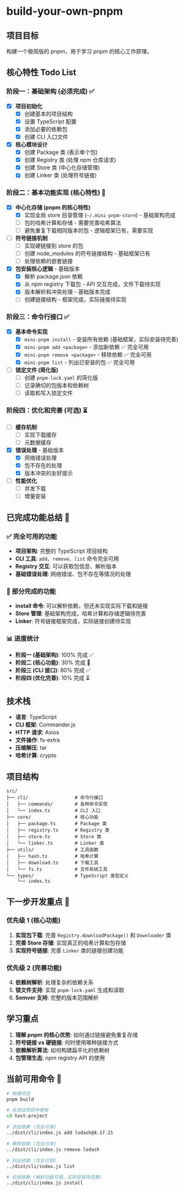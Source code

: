 # build-your-own-pnpm

## 项目目标
构建一个极简版的 pnpm，用于学习 pnpm 的核心工作原理。

## 核心特性 Todo List

### 阶段一：基础架构 (必须完成) ✅
- [x] **项目初始化**
  - [x] 创建基本的项目结构
  - [x] 设置 TypeScript 配置
  - [x] 添加必要的依赖包
  - [x] 创建 CLI 入口文件

- [x] **核心模块设计**
  - [x] 创建 Package 类 (表示单个包)
  - [x] 创建 Registry 类 (处理 npm 仓库请求)
  - [x] 创建 Store 类 (中心化存储管理)
  - [x] 创建 Linker 类 (处理符号链接)

### 阶段二：基本功能实现 (核心特性) 🚧
- [x] **中心化存储 (pnpm 的核心特性)**
  - [x] 实现全局 store 目录管理 (`~/.mini-pnpm-store`) - 基础架构完成
  - [ ] 包的哈希计算和存储 - 需要完善哈希算法
  - [ ] 避免重复下载相同版本的包 - 逻辑框架已有，需要实现

- [ ] **符号链接机制**
  - [ ] 实现硬链接到 store 的包
  - [ ] 创建 node_modules 的符号链接结构 - 基础框架已有
  - [ ] 处理依赖的嵌套链接

- [x] **包安装核心逻辑** - 基础版本
  - [x] 解析 package.json 依赖
  - [x] 从 npm registry 下载包 - API 交互完成，文件下载待实现
  - [x] 版本解析和冲突处理 - 基础版本完成
  - [ ] 创建链接结构 - 框架完成，实际链接待实现

### 阶段三：命令行接口 ✅
- [x] **基本命令实现**
  - [x] `mini-pnpm install` - 安装所有依赖 (基础框架，实际安装待完善)
  - [x] `mini-pnpm add <package>` - 添加新依赖 ✅ 完全可用
  - [x] `mini-pnpm remove <package>` - 移除依赖 ✅ 完全可用
  - [x] `mini-pnpm list` - 列出已安装的包 ✅ 完全可用

- [ ] **锁定文件 (简化版)**
  - [ ] 创建 `pnpm-lock.yaml` 的简化版
  - [ ] 记录确切的包版本和依赖树
  - [ ] 读取和写入锁定文件

### 阶段四：优化和完善 (可选) ⏳
- [ ] **缓存机制**
  - [ ] 实现下载缓存
  - [ ] 元数据缓存

- [x] **错误处理** - 基础版本
  - [x] 网络错误处理
  - [x] 包不存在的处理
  - [x] 版本冲突的友好提示

- [ ] **性能优化**
  - [ ] 并发下载
  - [ ] 增量安装

## 已完成功能总结 🎉

### ✅ 完全可用的功能
- **项目架构**: 完整的 TypeScript 项目结构
- **CLI 工具**: `add`、`remove`、`list` 命令完全可用
- **Registry 交互**: 可以获取包信息、解析版本
- **基础错误处理**: 网络错误、包不存在等情况的处理

### 🚧 部分完成的功能
- **install 命令**: 可以解析依赖，但还未实现实际下载和链接
- **Store 管理**: 基础架构完成，哈希计算和存储逻辑待完善
- **Linker**: 符号链接框架完成，实际链接创建待实现

### 📊 进度统计
- **阶段一 (基础架构)**: 100% 完成 ✅
- **阶段二 (核心功能)**: 30% 完成 🚧
- **阶段三 (CLI 接口)**: 80% 完成 ✅
- **阶段四 (优化完善)**: 10% 完成 ⏳

## 技术栈
- **语言**: TypeScript
- **CLI 框架**: Commander.js
- **HTTP 请求**: Axios
- **文件操作**: fs-extra
- **压缩解压**: tar
- **哈希计算**: crypto

## 项目结构
```
src/
├── cli/                 # 命令行接口
│   ├── commands/        # 各种命令实现
│   └── index.ts         # CLI 入口
├── core/                # 核心功能
│   ├── package.ts       # Package 类
│   ├── registry.ts      # Registry 类
│   ├── store.ts         # Store 类
│   └── linker.ts        # Linker 类
├── utils/               # 工具函数
│   ├── hash.ts          # 哈希计算
│   ├── download.ts      # 下载工具
│   └── fs.ts            # 文件系统工具
└── types/               # TypeScript 类型定义
    └── index.ts
```

## 下一步开发重点 🎯

### 优先级 1 (核心功能)
1. **实现包下载**: 完善 `Registry.downloadPackage()` 和 `Downloader` 类
2. **完善 Store 存储**: 实现真正的哈希计算和包存储
3. **实现符号链接**: 完善 `Linker` 类的链接创建功能

### 优先级 2 (完善功能)
4. **依赖树解析**: 处理复杂的依赖关系
5. **锁文件支持**: 实现 `pnpm-lock.yaml` 生成和读取
6. **Semver 支持**: 完整的版本范围解析

## 学习重点
1. **理解 pnpm 的核心优势**: 如何通过链接避免重复存储
2. **符号链接 vs 硬链接**: 何时使用哪种链接方式
3. **依赖解析算法**: 如何构建扁平化的依赖树
4. **包管理生态**: npm registry API 的使用

## 当前可用命令 🚀
```bash
# 构建项目
pnpm build

# 在测试项目中使用
cd test-project

# 添加依赖 (完全可用)
../dist/cli/index.js add lodash@4.17.21

# 移除依赖 (完全可用)
../dist/cli/index.js remove lodash

# 列出依赖 (完全可用)
../dist/cli/index.js list

# 安装依赖 (解析功能可用，实际安装待完善)
../dist/cli/index.js install
```
